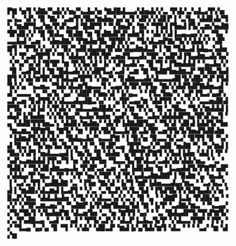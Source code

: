 ▛▇▝▅▜▝▟▇▞▚▟▞▞▅▞▚▃▙▞▅▝▇▟█▟▃▃▞▟▅▟▞▞▃▝▛▟▞▃▚▟▃▞▛▞▅▃▚▃▝▟▚▝▉▝▇▞▝▃▅▜▚▜▙▞▆▟▅▞▄▞▄▜▝▟▛▞▞▟▊▛▐▝▃▜▄▝▟▟▊▟▞▜▚▝▆▟▛▜▃▞▆▞▛▟▚▃▟▝█▟▛▜▝▝▚▜▅▟▚▝▇▞▝▜▜▟▐▜▅▟▐▜▞▃▆▞▅▟▇▜▛▟▊▞▞▝█▝▉▟▃▝▉▟▇▝▆▝▊▟▇▟▛▟▚▟▅▜▝▝▟▞▞▟▐▃▄▃▄▞▞▃▝▜▄▝▃▃▙▟▝▃▅▝▝▟▅▟▇▞▝▛▇▟▅▜▙▝█▜▛▞▃▝▜▞▟▃▅▛▇▞▜▞▞▟▟▞▞▝▟▛▇▜▝▝▛▜▞▞▄▞▞▝▉▞▚▟▊▟▄▟▄▜▛▟▞▟▄▟▆▟▃▛▐▝▇▝▜▟▃▟▐▟▄▃▚▟▅▝▞▝▛▃▅▜▛▜▝▝▜▝▟▟▄▞▟▜▚▜▛▃▅▟▜▃▃▟▞▜▛▃▚▟▛▟▐▜▄▟▆▃▟▞▙▞▝▞▚▞▚▞▟▝▉▜▛▝▆▝▛▞▙▞▟▝▐▞▝▟▜▃▟▞▃▝█▝▜▝▐▜▅▟▟▟▝▝▄▃▙▞▞▝▉▝▃▟▜▟▐▝▇▝█▟▃▟▞▞▞▟█▜▃▞▃▟▝▃▆▝▇▝▜▟▇▜▅▟▆▃▛▝▉▜▙▞▙▟█▜▝▞▟▞▆▜▛▞▜▜▟▃▅▜▛▜▝▞▅▞▚▝▊▟▆▃▃▟▞▟▃▃▃▟▊▜▞▟█▞▚▛▐▜▟▜▞▞▄▝▚▃▅▃▝▜▟▞▟▃▆▜▄▃▃▜▝▃▄▞▙▜▛▞▜▜▄▝▇▞▞▟▟▜▟▛▇▟▅▃▟▝▟▝▃▃▃▝▄▝▚▞▙▝▄▞▝▟█▛▐▜▅▞▟▝▐▞▄▃▝▝▐▜▃▜▅▞▚▝▄▛▐▜▃▞▄▟▚▃▛▃▅▝▊▟▜▜▞▞▟▃▃▟▄▟█▃▚▞▝▝▄▜▛▃▄▞▆▝▟▟▜▜▝▃▚▝▞▝▃▃▅▟▉▟▛▜▙▝▝▟▐▟▝▞▛▟▞▞▚▟▃▃▅▟█▟▞▃▝▞▆▝▛▞▄▝▇▝▃▜▙▃▝▜▞▞▆▟▟▟▐▟▄▛▐▞▙▟▅▝▞▞▙▜▄▞▚▃▙▞▙▟▅▝▄▟▚▝▇▃▝▃▙▞▟▟▟▟▛▜▄▜▛▟▚▃▜▝▄▝▟▟▉▜▜▜▅▃▚▝▟▟▊▞▆▟▆▞▝▟▞▛▐▟▇▟█▜▄▞▝▜▞▟▝▟▊▟▐▟▟▜▞▜▅▝▆▃▆▃▜▛▇▜▄▝▇▜▞▝▆▝▐▜▚▜▙▜▃▃▙▜▛▃▙▜▛▃▅▜▜▞▙▜▅▟▜▟▉▟▆▝▐▟▆▟▜▞▟▞▟▞▃▝█▟▄▃▙▞▚▃▃▛▇▝▐▝▉▞▅▝▉▃▃▜▞▃▞▝▉▜▜▝▉▝▚▞▟▝▉▃▚▝▜▞▅▞▙▞▙▞▄▝▟▝▚▝▊▟▛▃▄▝█▜▚▃▞▞▚▟▉▝▅▟▇▝▚▝▚▞▆▟▐▜▙▞▞▟▜▝▅▟▃▃▄▟▐▝▆▞▙▝█▝▟▟▅▝▄▜▛▜▚▛▇▜▝▞▙▟▐▟▅▝▟▟▐▝▛▝▚▟▚▃▅▟▟▟▐▜▚▞▜▝▅▝▟▞▛▜▅▝▜▃▃▜▄▜▛▟▃▞▃▟▞▟▞▟▟▞▅▃▝▝▃▝▜▟▊▞▝▜▞▟▊▟▆▃▄▃▙▝▛▟▛▃▞▃▅▝▃▛▐▟▉▟▅▝▆▝▐▃▄▟▟▜▞▛▇▜▚▟▛▞▟▟▄▞▛▝▆▃▚▝▛▝▝▞▛▝▅▞▞▜▛▝▟▝▛▞▄▟▃▟▆▟▇▛▐▝▉▟▆▝▄▝▅▃▙▝▐▝▃▞▃▜▜▝▄▟█▟▇▝▃▝▐▜▅▝▇▞▟▝▐▞▜▝▆▛▐▟▅▃▃▟▄▞▆▃▝▝▃▞▙▃▚▟▐▝▆▟▉▞▟▃▆▟▐▃▟▜▝▝▞▃▝▃▜▃▛▞▚▜▃▜▟▝▐▜▟▜▙▜▚▜▟▜▄▟▞▞▅▝▉▃▛▞▆▃▝▟▟▃▙▟▅▝▞▜▞▝▞▟▃▃▚▞▞▃▚▝▉▝▄▝▝▟▇▛▐▃▙▝▛▟█▞▅▝▝▞▞▝▞▜▛▃▆▃▅▞▚▝▚▟▇▛▐▞▛▟▆▜▙▟▄▜▟▝▇▝▐▞▛▝▃▟▇▞▆▃▝▝▚▃▄▞▞▜▞▜▙▜▝▞▙▟▅▛▇▝▟▃▅▜▅▝▃▝▅▝▇▜▜▝▄▞▝▝▃▝█▟▄▟▛▜▞▜▚▛▇▜▞▞▃▜▚▟█▃▄▝▃▟▝▝▚▟▝▝▛▜▞▃▛▞▝▟▃▛▐▃▙▃▜▞▛▝▞▟▃▃▜▜▛▝▐▜▚▝▞▝▜▃▄▝▄▞▄▝▊▝▜▝▝▞▟▞▝▟▉▃▛▝▆▟▐▞▄▜▟▞▆▜▝▟▃▝▝▝▝▃▞▝▆▝▟▞▆
